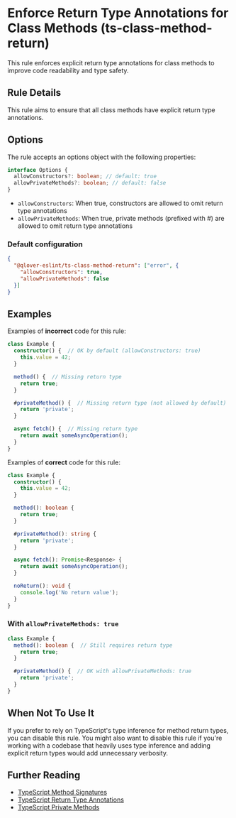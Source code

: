 # Enforce Return Type Annotations for Class Methods (ts-class-method-return)

This rule enforces explicit return type annotations for class methods to improve code readability and type safety.

## Rule Details

This rule aims to ensure that all class methods have explicit return type annotations.

## Options

The rule accepts an options object with the following properties:

```ts
interface Options {
  allowConstructors?: boolean; // default: true
  allowPrivateMethods?: boolean; // default: false
}
```

- `allowConstructors`: When true, constructors are allowed to omit return type annotations
- `allowPrivateMethods`: When true, private methods (prefixed with #) are allowed to omit return type annotations

### Default configuration

```json
{
  "@qlover-eslint/ts-class-method-return": ["error", {
    "allowConstructors": true,
    "allowPrivateMethods": false
  }]
}
```

## Examples

Examples of **incorrect** code for this rule:

```ts
class Example {
  constructor() {  // OK by default (allowConstructors: true)
    this.value = 42;
  }

  method() {  // Missing return type
    return true;
  }

  #privateMethod() {  // Missing return type (not allowed by default)
    return 'private';
  }

  async fetch() {  // Missing return type
    return await someAsyncOperation();
  }
}
```

Examples of **correct** code for this rule:

```ts
class Example {
  constructor() {
    this.value = 42;
  }

  method(): boolean {
    return true;
  }

  #privateMethod(): string {
    return 'private';
  }

  async fetch(): Promise<Response> {
    return await someAsyncOperation();
  }

  noReturn(): void {
    console.log('No return value');
  }
}
```

### With `allowPrivateMethods: true`

```ts
class Example {
  method(): boolean {  // Still requires return type
    return true;
  }

  #privateMethod() {  // OK with allowPrivateMethods: true
    return 'private';
  }
}
```

## When Not To Use It

If you prefer to rely on TypeScript's type inference for method return types, you can disable this rule. You might also want to disable this rule if you're working with a codebase that heavily uses type inference and adding explicit return types would add unnecessary verbosity.

## Further Reading

- [TypeScript Method Signatures](https://www.typescriptlang.org/docs/handbook/2/classes.html#methods)
- [TypeScript Return Type Annotations](https://www.typescriptlang.org/docs/handbook/2/everyday-types.html#return-type-annotations)
- [TypeScript Private Methods](https://www.typescriptlang.org/docs/handbook/2/classes.html#private-methods) 
